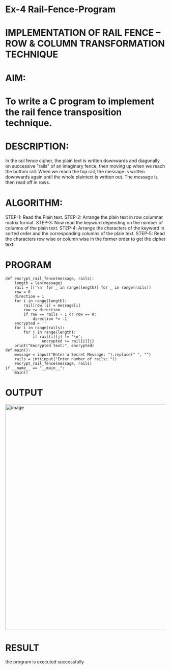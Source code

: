 # Ex-4 Rail-Fence-Program

# IMPLEMENTATION OF RAIL FENCE – ROW & COLUMN TRANSFORMATION TECHNIQUE

# AIM:

# To write a C program to implement the rail fence transposition technique.

# DESCRIPTION:

In the rail fence cipher, the plain text is written downwards and diagonally on successive "rails" of an imaginary fence, then moving up when we reach the bottom rail. When we reach the top rail, the message is written downwards again until the whole plaintext is written out. The message is then read off in rows.

# ALGORITHM:

STEP-1: Read the Plain text.
STEP-2: Arrange the plain text in row columnar matrix format.
STEP-3: Now read the keyword depending on the number of columns of the plain text.
STEP-4: Arrange the characters of the keyword in sorted order and the corresponding columns of the plain text.
STEP-5: Read the characters row wise or column wise in the former order to get the cipher text.

# PROGRAM
```
def encrypt_rail_fence(message, rails):
    length = len(message)
    rail = [['\n' for _ in range(length)] for _ in range(rails)]
    row = 0
    direction = 1
    for i in range(length):
        rail[row][i] = message[i]
        row += direction
        if row == rails - 1 or row == 0:
            direction *= -1
    encrypted = ''
    for i in range(rails):
        for j in range(length):
            if rail[i][j] != '\n':
                encrypted += rail[i][j]
    print("Encrypted text:", encrypted)
def main():
    message = input("Enter a Secret Message: ").replace(" ", "")
    rails = int(input("Enter number of rails: "))
    encrypt_rail_fence(message, rails)
if __name__ == "__main__":
    main()
```

# OUTPUT
<img width="1555" height="707" alt="image" src="https://github.com/user-attachments/assets/2e87095d-065d-46fc-ba24-373c76eca93b" />


# RESULT
the program is executed successfully
